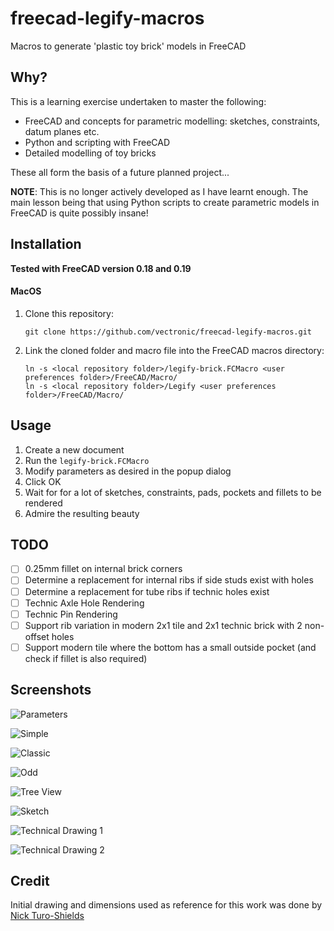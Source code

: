 # freecad-legify-macros

Macros to generate 'plastic toy brick' models in FreeCAD

## Why?

This is a learning exercise undertaken to master the following:

* FreeCAD and concepts for parametric modelling: sketches, constraints, datum planes etc.
* Python and scripting with FreeCAD
* Detailed modelling of toy bricks
 
These all form the basis of a future planned project...

**NOTE**: This is no longer actively developed as I have learnt enough. The main lesson being that using Python scripts
to create parametric models in FreeCAD is quite possibly insane! 

## Installation

**Tested with FreeCAD version 0.18 and 0.19**

#### MacOS

1. Clone this repository: 

    `git clone https://github.com/vectronic/freecad-legify-macros.git`
    
1. Link the cloned folder and macro file into the FreeCAD macros directory:

    ```
    ln -s <local repository folder>/legify-brick.FCMacro <user preferences folder>/FreeCAD/Macro/
    ln -s <local repository folder>/Legify <user preferences folder>/FreeCAD/Macro/
    ```

## Usage

1. Create a new document
1. Run the `legify-brick.FCMacro`
1. Modify parameters as desired in the popup dialog 
1. Click OK
1. Wait for for a lot of sketches, constraints, pads, pockets and fillets to be rendered
1. Admire the resulting beauty 

## TODO

- [ ] 0.25mm fillet on internal brick corners
- [ ] Determine a replacement for internal ribs if side studs exist with holes
- [ ] Determine a replacement for tube ribs if technic holes exist
- [ ] Technic Axle Hole Rendering
- [ ] Technic Pin Rendering
- [ ] Support rib variation in modern 2x1 tile and 2x1 technic brick with 2 non-offset holes
- [ ] Support modern tile where the bottom has a small outside pocket (and check if fillet is also required)

## Screenshots
![Parameters](images/parameters.png "Parameters")

![Simple](images/simple.png "Simple")

![Classic](images/classic.png "Classic")

![Odd](images/odd.png "Odd")

![Tree View](images/tree_view.png "Tree View")

![Sketch](images/sketch.png "Sketch")

![Technical Drawing 1](images/technical_drawing_1.png "Technical Drawing 1")

![Technical Drawing 2](images/technical_drawing_2.png "Technical Drawing 2")

## Credit

Initial drawing and dimensions used as reference for this work was done by [Nick Turo-Shields](https://grabcad.com/library/2x4-lego-brick-1)
